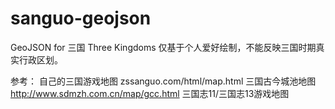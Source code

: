 # sanguo-geojson
GeoJSON for 三国 Three Kingdoms
仅基于个人爱好绘制，不能反映三国时期真实行政区划。

参考：
自己的三国游戏地图 zssanguo.com/html/map.html
三国古今城池地图 http://www.sdmzh.com.cn/map/gcc.html
三国志11/三国志13游戏地图
